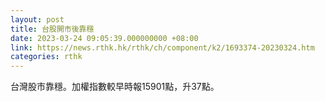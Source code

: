 ```yaml
---
layout: post
title: 台股開市後靠穩
date: 2023-03-24 09:05:39.000000000 +08:00
link: https://news.rthk.hk/rthk/ch/component/k2/1693374-20230324.htm
categories: rthk
---
```


台灣股市靠穩。加權指數較早時報15901點，升37點。

